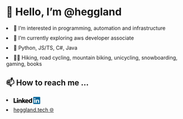 <h1> 👋 Hello, I’m @heggland </h1>
<div style="display: flex; flex-direction: column; gap: 10px">
<li>👀 I’m interested in programming, automation and infrastructure</li>
<li>🌱 I’m currently exploring aws developer associate</li>
<li>💞️ Python, JS/TS, C#, Java </li>
<li>🤸‍♂️ Hiking, road cycling, mountain biking, unicycling, snowboarding, gaming, books </li>

</div>

<!---- 💞️ I’m looking to collaborate on ... --->

<h2> 📫 How to reach me ... </h2>
<div style="display: flex; flex-direction: column; gap: 10px">
  <li style="position: relative;"><a style="position: absolute; top:0; bottom:0; margin: auto" href="https://no.linkedin.com/in/kjetil-heggland-2485741a0" target="_blank" alt="linkedin my profile link"> <img src="img/linkedin.png" height="20" alt="linkedin logo"/> </a></li>
<li><a href="https://heggland.tech" target="_blank" alt="webpage my homepage link">heggland.tech 🌐</a></li>
</div>

<!---
heggland/heggland is a ✨ special ✨ repository because its `README.md` (this file) appears on your GitHub profile.
You can click the Preview link to take a look at your changes.
--->

